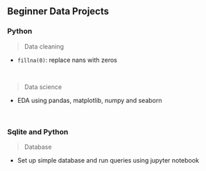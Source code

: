 ## Beginner Data Projects

### Python

> Data cleaning
- <code>fillna(0)</code>: replace nans with zeros

<br />

> Data science
- EDA using pandas, matplotlib, numpy and seaborn

<br />

### Sqlite and Python

> Database
- Set up simple database and run queries using jupyter notebook
